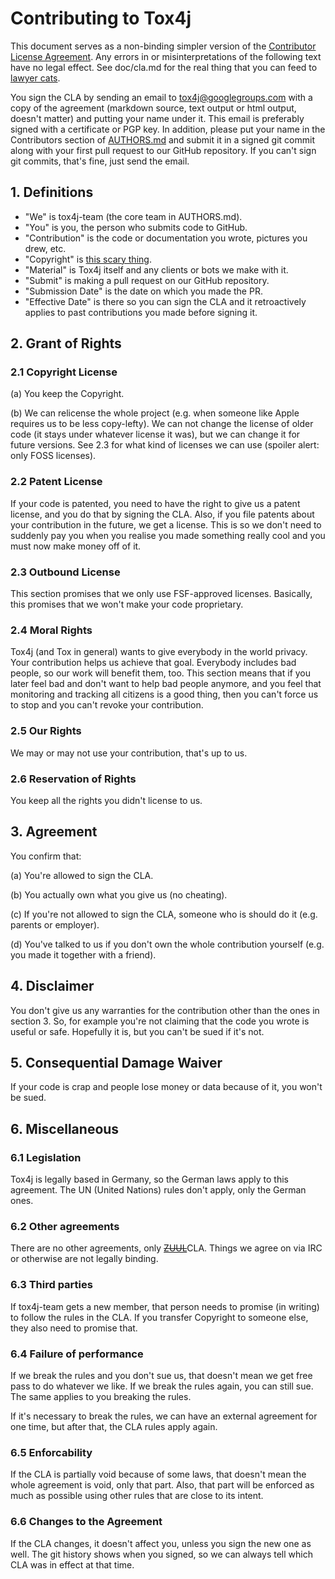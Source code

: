 # Contributing to Tox4j

This document serves as a non-binding simpler version of the [Contributor
License Agreement](doc/cla.md). Any errors in or misinterpretations of the
following text have no legal effect. See doc/cla.md for the real thing
that you can feed to [lawyer cats](http://www.legalcheek.com/wp-content/uploads/2012/04/lawyer-cat1.jpg).

You sign the CLA by sending an email to tox4j@googlegroups.com with a copy of
the agreement (markdown source, text output or html output, doesn't matter)
and putting your name under it. This email is preferably signed with a
certificate or PGP key. In addition, please put your name in the Contributors
section of [AUTHORS.md](AUTHORS.md) and submit it in a signed git commit along
with your first pull request to our GitHub repository. If you can't sign git
commits, that's fine, just send the email.

## 1. Definitions

- "We" is tox4j-team (the core team in AUTHORS.md).
- "You" is you, the person who submits code to GitHub.
- "Contribution" is the code or documentation you wrote, pictures you drew, etc.
- "Copyright" is [this scary thing](http://en.wikipedia.org/wiki/Copyright).
- "Material" is Tox4j itself and any clients or bots we make with it.
- "Submit" is making a pull request on our GitHub repository.
- "Submission Date" is the date on which you made the PR.
- "Effective Date" is there so you can sign the CLA and it retroactively
  applies to past contributions you made before signing it.

## 2. Grant of Rights

### 2.1 Copyright License

(a) You keep the Copyright.

(b) We can relicense the whole project (e.g. when someone like Apple requires
us to be less copy-lefty). We can not change the license of older code (it
stays under whatever license it was), but we can change it for future
versions. See 2.3 for what kind of licenses we can use (spoiler alert: only
FOSS licenses).

### 2.2 Patent License

If your code is patented, you need to have the right to give us a patent
license, and you do that by signing the CLA. Also, if you file patents about
your contribution in the future, we get a license. This is so we don't need to
suddenly pay you when you realise you made something really cool and you must
now make money off of it.

### 2.3 Outbound License

This section promises that we only use FSF-approved licenses. Basically, this
promises that we won't make your code proprietary.

### 2.4 Moral Rights

Tox4j (and Tox in general) wants to give everybody in the world privacy. Your
contribution helps us achieve that goal. Everybody includes bad people, so our
work will benefit them, too. This section means that if you later feel bad and
don't want to help bad people anymore, and you feel that monitoring and
tracking all citizens is a good thing, then you can't force us to stop and you
can't revoke your contribution.

### 2.5 Our Rights

We may or may not use your contribution, that's up to us.

### 2.6 Reservation of Rights

You keep all the rights you didn't license to us.

## 3. Agreement

You confirm that:

(a) You're allowed to sign the CLA.

(b) You actually own what you give us (no cheating).

(c) If you're not allowed to sign the CLA, someone who is should do it (e.g.
parents or employer).

(d) You've talked to us if you don't own the whole contribution yourself (e.g.
you made it together with a friend).

## 4. Disclaimer

You don't give us any warranties for the contribution other than the ones in
section 3. So, for example you're not claiming that the code you wrote is
useful or safe. Hopefully it is, but you can't be sued if it's not.

## 5. Consequential Damage Waiver

If your code is crap and people lose money or data because of it, you won't be
sued.

## 6. Miscellaneous

### 6.1 Legislation

Tox4j is legally based in Germany, so the German laws apply to this agreement.
The UN (United Nations) rules don't apply, only the German ones.

### 6.2 Other agreements

There are no other agreements, only
~~[ZUUL](http://onqny.com/wp-content/uploads/2013/02/the-gatekeeper.png)~~CLA.
Things we agree on via IRC or otherwise are not legally binding.

### 6.3 Third parties

If tox4j-team gets a new member, that person needs to promise (in writing) to
follow the rules in the CLA. If you transfer Copyright to someone else, they
also need to promise that.

### 6.4 Failure of performance

If we break the rules and you don't sue us, that doesn't mean we get free pass
to do whatever we like. If we break the rules again, you can still sue. The
same applies to you breaking the rules.

If it's necessary to break the rules, we can have an external agreement for
one time, but after that, the CLA rules apply again.

### 6.5 Enforcability

If the CLA is partially void because of some laws, that doesn't mean the whole
agreement is void, only that part. Also, that part will be enforced as much as
possible using other rules that are close to its intent.

### 6.6 Changes to the Agreement

If the CLA changes, it doesn't affect you, unless you sign the new one as
well. The git history shows when you signed, so we can always tell which CLA
was in effect at that time.
